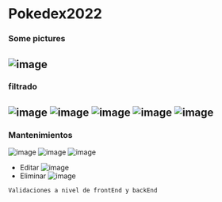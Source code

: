 # Pokedex2022
### Some pictures
![image](https://user-images.githubusercontent.com/74669208/173168263-8f4b00d1-e3e5-431f-88e3-9da3e2be5815.png)
------------
### filtrado
![image](https://user-images.githubusercontent.com/74669208/173169028-c2f2df58-f178-47cc-9fd5-b7ab1e5c2f33.png)
![image](https://user-images.githubusercontent.com/74669208/173169081-80b97f65-80f5-4849-854e-27aa649a97e9.png)
![image](https://user-images.githubusercontent.com/74669208/173169089-259d98fa-7a53-4418-8155-55357ba23172.png)
![image](https://user-images.githubusercontent.com/74669208/173169102-e2749ad4-3619-4c7f-812a-a24e5a029bbb.png)
![image](https://user-images.githubusercontent.com/74669208/173169293-8d4f8149-4361-4c3a-b4d6-9434a9542240.png)
------------
### Mantenimientos
![image](https://user-images.githubusercontent.com/74669208/173169345-28346e27-6d21-4bb2-b455-6fa1cee14888.png)
![image](https://user-images.githubusercontent.com/74669208/173169356-6831372e-ba6f-41b0-8567-9554043980cd.png)
![image](https://user-images.githubusercontent.com/74669208/173169363-011f4165-62f4-4bc3-9b1c-71d1f881ad4a.png)
- Editar
![image](https://user-images.githubusercontent.com/74669208/173169374-a1c96b5b-e7c0-4f39-afd1-a9935862c24e.png)
- Eliminar
![image](https://user-images.githubusercontent.com/74669208/173169442-367e0b2e-cf1b-48ca-adff-760a6d1a0fe2.png)

 `Validaciones a nivel de frontEnd y backEnd`
